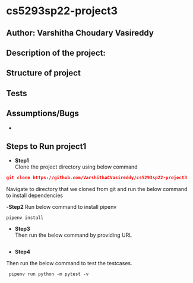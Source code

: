 # cs5293sp22-project3
## Author: Varshitha Choudary Vasireddy

## Description of the project:

## Structure of project


## **Tests**

## Assumptions/Bugs
- 

## **Steps to Run project1**

- **Step1**  
Clone the project directory using below command

~~~json
git clone https://github.com/VarshithaCVasireddy/cs5293sp22-project3
~~~
Navigate to directory that we cloned from git and run the below command to install dependencies
<br/>

-**Step2**
Run below command to install pipenv
~~~
pipenv install
~~~

- **Step3**  
Then run the below command by providing URL
~~~

~~~
- **Step4** 

Then run the below command to test the testcases. 

~~~
 pipenv run python -m pytest -v
~~~